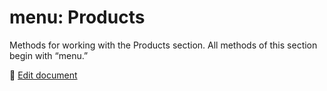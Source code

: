 # menu: Products

Methods for working with the Products section. All methods of this section begin with “menu.”

📝 [Edit document](https://github.com/4uRest/documentation)